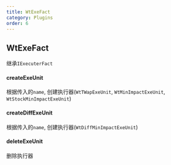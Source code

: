 ```yaml
---
title: WtExeFact
category: Plugins
order: 6
---
```


## WtExeFact
继承`IExecuterFact`

#### createExeUnit
根据传入的`name`, 创建执行器(`WtTWapExeUnit`, `WtMinImpactExeUnit`, `WtStockMinImpactExeUnit`)

#### createDiffExeUnit
根据传入的`name`, 创建执行器(`WtDiffMinImpactExeUnit`)

#### deleteExeUnit
删除执行器
